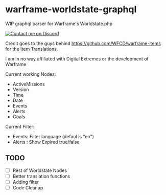 # warframe-worldstate-graphql

WIP graphql parser for Warframe's Worldstate.php

[![Contact me on Discord](https://img.shields.io/badge/Discord-Bitti%238207-7289DA.svg)](https://discordapp.com/users/187288182885187584 "Contact me on Discord")

Credit goes to the guys behind https://github.com/WFCD/warframe-items for the Item Translations.

I am in no way affiliated with Digital Extremes or the development of Warframe

Current working Nodes:

- ActiveMissions
- Version
- Time
- Date
- Events
- Alerts
- Goals

Current Filter:

- Events: Filter language (defaul is "en")
- Alerts : Show Expired true/false

## TODO

- [ ] Rest of Worldstate Nodes
- [ ] Better translation functions
- [ ] Adding filter
- [ ] Code Cleanup

